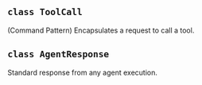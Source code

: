 ## `class ToolCall`

(Command Pattern) Encapsulates a request to call a tool.

## `class AgentResponse`

Standard response from any agent execution.


